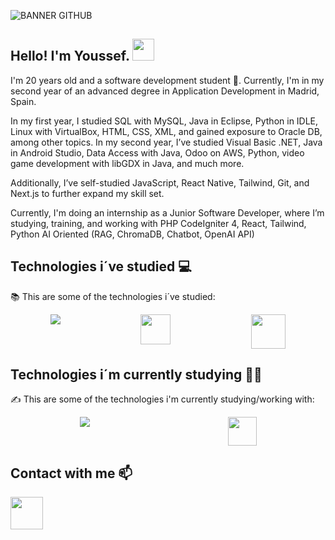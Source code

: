 ![BANNER GITHUB](https://github.com/user-attachments/assets/74b2a3f2-a53c-4ade-adfa-7a507e4b9a4f)
## Hello! I'm Youssef. <img src="https://github.com/TheDudeThatCode/TheDudeThatCode/blob/master/Assets/Hi.gif" width="35" />
I'm 20 years old and a software development student 🐣. Currently, I'm in my second year of an advanced degree in Application Development in Madrid, Spain.

In my first year, I studied SQL with MySQL, Java in Eclipse, Python in IDLE, Linux with VirtualBox, HTML, CSS, XML, and gained exposure to Oracle DB, among other topics. In my second year, I’ve studied Visual Basic .NET, Java in Android Studio, Data Access with Java, Odoo on AWS, Python, video game development with libGDX in Java, and much more.

Additionally, I’ve self-studied JavaScript, React Native, Tailwind, Git, and Next.js to further expand my skill set.

Currently, I'm doing an internship as a Junior Software Developer, where I’m studying, training, and working with PHP CodeIgniter 4, React, Tailwind, Python AI Oriented (RAG, ChromaDB, Chatbot, OpenAI API)
## Technologies i´ve studied :computer:
:books: This are some of the technologies i´ve studied:
<div style="display: flex; justify-content: space-around;">
 <img src="https://skillicons.dev/icons?i=mysql,python,java,html,css,androidstudio,nextjs,net" />
 <img src="https://github.com/user-attachments/assets/3c052ae7-76b1-4e45-bbb5-ed06b34faadd" width="48"/>
 <img src="https://github.com/user-attachments/assets/ae2f7beb-c4a8-4365-b651-81524f173c7a" width="55"/>

</div>

 ## Technologies i´m currently studying 🧑‍💻
 ✍️ This are some of the technologies i'm currently studying/working with:
<div style="display: flex; justify-content: space-around;">
<img src="https://skillicons.dev/icons?i=git,javascript,react,tailwind,php,python,docker" />
<img src="https://github.com/user-attachments/assets/779e9857-198e-4793-8293-b786e8be9562" width="46"/>
 </div>

## Contact with me :mailbox:
<a href="https://twitter.com/YoussefAKQ"><img src="https://github.com/user-attachments/assets/255d96f3-b967-4089-adef-cecc3b227e6b" width="52"/></a>
